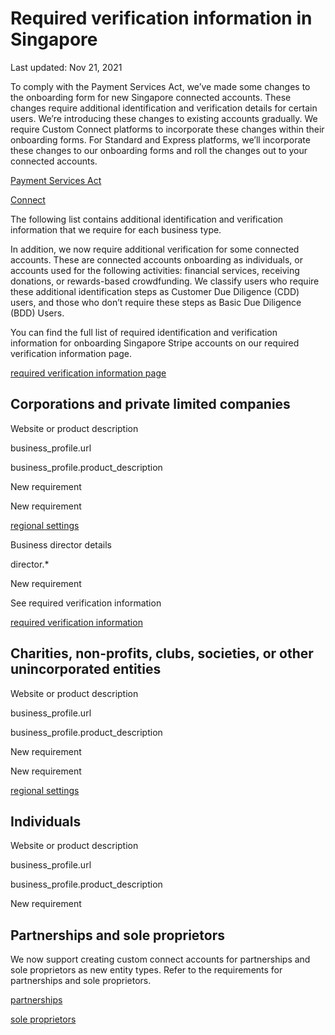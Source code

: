 # Required verification information in Singapore

Last updated: Nov 21, 2021

To comply with the Payment Services Act, we’ve made some changes to the onboarding form for new Singapore connected accounts. These changes require additional identification and verification details for certain users. We’re introducing these changes to existing accounts gradually. We require Custom Connect platforms to incorporate these changes within their onboarding forms. For Standard and Express platforms, we’ll incorporate these changes to our onboarding forms and roll the changes out to your connected accounts.

[Payment Services Act](https://stripe.com/guides/sg-payment-services-act-2019)

[Connect](/connect)

The following list contains additional identification and verification information that we require for each business type.

In addition, we now require additional verification for some connected accounts. These are connected accounts onboarding as individuals, or accounts used for the following activities: financial services, receiving donations, or rewards-based crowdfunding. We classify users who require these additional identification steps as Customer Due Diligence (CDD) users, and those who don’t require these steps as Basic Due Diligence (BDD) Users.

You can find the full list of required identification and verification information for onboarding Singapore Stripe accounts on our required verification information page.

[required verification information page](/connect/required-verification-information#SG-full-company.private_company--card_payments%7Ctransfers)

## Corporations and private limited companies

Website or product description

business_profile.url

business_profile.product_description

New requirement

New requirement

[regional settings](https://dashboard.stripe.com/settings/connect/regional)

Business director details

director.*

New requirement

See required verification information

[required verification information](/connect/required-verification-information#SG-full-company.private_company--card_payments%7Ctransfers)

## Charities, non-profits, clubs, societies, or other unincorporated entities

Website or product description

business_profile.url

business_profile.product_description

New requirement

New requirement

[regional settings](https://dashboard.stripe.com/settings/connect/regional)

## Individuals

Website or product description

business_profile.url

business_profile.product_description

New requirement

## Partnerships and sole proprietors

We now support creating custom connect accounts for partnerships and sole proprietors as new entity types. Refer to the requirements for partnerships and sole proprietors.

[partnerships](/connect/required-verification-information#SG-full-company.private_partnership--card_payments%7Ctransfers)

[sole proprietors](/connect/required-verification-information#SG-full-company.sole_proprietorship--card_payments%7Ctransfers)
